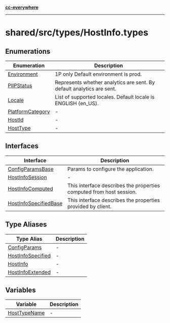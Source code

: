 [**cc-everywhere**](../../../../index.md)

***

# shared/src/types/HostInfo.types

## Enumerations

| Enumeration | Description |
| ------ | ------ |
| [Environment](../host-info-types/enumerations/environment.md) | 1P only Default environment is prod. |
| [PIIPStatus](../host-info-types/enumerations/piip-status.md) | Represents whether analytics are sent. By default analytics are sent. |
| [Locale](../host-info-types/enumerations/locale.md) | List of supported locales. Default locale is ENGLISH (en_US). |
| [PlatformCategory](../host-info-types/enumerations/platform-category.md) | - |
| [HostId](../host-info-types/enumerations/host-id.md) | - |
| [HostType](../host-info-types/enumerations/host-type.md) | - |

## Interfaces

| Interface | Description |
| ------ | ------ |
| [ConfigParamsBase](../host-info-types/interfaces/config-params-base.md) | Params to configure the application. |
| [HostInfoSession](../host-info-types/interfaces/host-info-session.md) | - |
| [HostInfoComputed](../host-info-types/interfaces/host-info-computed.md) | This interface describes the properties computed from host session. |
| [HostInfoSpecifiedBase](../host-info-types/interfaces/host-info-specified-base.md) | This interface describes the properties provided by client. |

## Type Aliases

| Type Alias | Description |
| ------ | ------ |
| [ConfigParams](../host-info-types/type-aliases/config-params.md) | - |
| [HostInfoSpecified](../host-info-types/type-aliases/host-info-specified.md) | - |
| [HostInfo](../host-info-types/type-aliases/host-info.md) | - |
| [HostInfoExtended](../host-info-types/type-aliases/host-info-extended.md) | - |

## Variables

| Variable | Description |
| ------ | ------ |
| [HostTypeName](../host-info-types/variables/host-type-name.md) | - |
